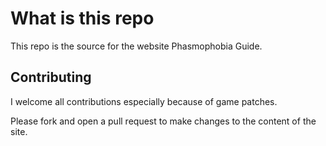 # What is this repo

This repo is the source for the website Phasmophobia Guide.

## Contributing

I welcome all contributions especially because of game patches.

Please fork and open a pull request to make changes to the content of the site.
